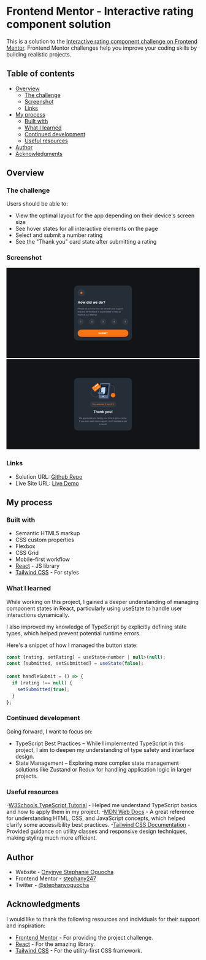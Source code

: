 # Frontend Mentor - Interactive rating component solution

This is a solution to the [Interactive rating component challenge on Frontend Mentor](https://www.frontendmentor.io/challenges/interactive-rating-component-koxpeBUmI). Frontend Mentor challenges help you improve your coding skills by building realistic projects. 

## Table of contents

- [Overview](#overview)
  - [The challenge](#the-challenge)
  - [Screenshot](#screenshot)
  - [Links](#links)
- [My process](#my-process)
  - [Built with](#built-with)
  - [What I learned](#what-i-learned)
  - [Continued development](#continued-development)
  - [Useful resources](#useful-resources)
- [Author](#author)
- [Acknowledgments](#acknowledgments)


## Overview

### The challenge

Users should be able to:

- View the optimal layout for the app depending on their device's screen size
- See hover states for all interactive elements on the page
- Select and submit a number rating
- See the "Thank you" card state after submitting a rating

### Screenshot

![](./screencapture-interactive-rating-component-snowy-theta-vercel-app-2025-02-27-09_08_45.png)
![](./screencapture-interactive-rating-component-snowy-theta-vercel-app-2025-02-27-09_49_54.png)



### Links

- Solution URL: [Github Repo](https://github.com/stephany247/interactive-rating-component)
- Live Site URL: [Live Demo](https://interactive-rating-component-snowy-theta.vercel.app/)

## My process

### Built with

- Semantic HTML5 markup
- CSS custom properties
- Flexbox
- CSS Grid
- Mobile-first workflow
- [React](https://reactjs.org/) - JS library
- [Tailwind CSS](https://tailwindcss.com/docs/installation) - For styles


### What I learned

While working on this project, I gained a deeper understanding of managing component states in React, particularly using useState to handle user interactions dynamically.

I also improved my knowledge of TypeScript by explicitly defining state types, which helped prevent potential runtime errors.

Here's a snippet of how I managed the button state:

```js
const [rating, setRating] = useState<number | null>(null);
const [submitted, setSubmitted] = useState(false);

const handleSubmit = () => {
  if (rating !== null) {
    setSubmitted(true);
  }
};

```

### Continued development

Going forward, I want to focus on:

- TypeScript Best Practices – While I implemented TypeScript in this project, I aim to deepen my understanding of type safety and interface design.
- State Management – Exploring more complex state management solutions like Zustand or Redux for handling application logic in larger projects.

### Useful resources

-[W3Schools TypeScript Tutorial](https://www.w3schools.com/typescript/index.php) - Helped me understand TypeScript basics and how to apply them in my project.
-[MDN Web Docs](https://developer.mozilla.org/en-US/) - A great reference for understanding HTML, CSS, and JavaScript concepts, which helped clarify some accessibility best practices.
-[Tailwind CSS Documentation](https://tailwindcss.com/docs) - Provided guidance on utility classes and responsive design techniques, making styling much more efficient.


## Author

- Website - [Onyinye Stephanie Oguocha](https://www.your-site.com)
- Frontend Mentor - [stephany247](https://www.frontendmentor.io/profile/stephany247)
- Twitter - [@stephanyoguocha](https://x.com/stephanyoguocha)

## Acknowledgments

I would like to thank the following resources and individuals for their support and inspiration:

- [Frontend Mentor](https://www.frontendmentor.io) - For providing the project challenge.
- [React](https://reactjs.org) - For the amazing library.
- [Tailwind CSS](https://tailwindcss.com) - For the utility-first CSS framework.